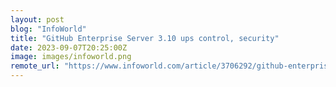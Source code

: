 ```yaml
---
layout: post
blog: "InfoWorld"
title: "GitHub Enterprise Server 3.10 ups control, security"
date: 2023-09-07T20:25:00Z
image: images/infoworld.png
remote_url: "https://www.infoworld.com/article/3706292/github-enterprise-server-310-ups-control-security.html#tk.rss_applicationdevelopment"
---
```


